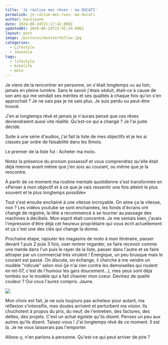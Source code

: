```yaml
---
title: 'Je réalise mes rêves : ma DUCATI'
permalink: je-ralise-mes-rves--ma-ducati
author: macojaune
date: 2024-06-24T21:17:42.898Z
updatedAt: 2024-06-24T21:45:24.696Z
layout: post
image: /pictures/monsterYellow.jpg
categories:
  - Lifestyle
  - JauneVie
tags:
  - lifestyle
  - bikelife
  - moto
---
```


Je viens de la rencontrer en personne, on s'était longtemps vu au loin, jamais en pleine lumière. Sans le savoir j'étais séduit, était-ce à cause de son ami qui me vendait ses mérites et ses qualités à chaque fois qu'on s'en approchait ? Je ne sais pas je ne sais plus.
Je suis perdu ou peut-être trouvé.

J'en ai longtemps rêvé et jamais je n'aurais pensé que ces rêves deviendraient aussi vite réalité.
Qu'est-ce qui a changé ? Je l'ai juste décidé.

Suite à une série d'audios, j'ai fait la liste de mes objectifs et je les ai classés par ordre de faisabilité dans les 6mois.

Le premier de la liste fut : Acheter ma moto.

Notez la présence du pronom possessif et vous comprendrez qu'elle était déjà mienne avant même que j'en sois au courant, ou même que je la rencontre.

À partir de ce moment ma routine mentale quotidienne s'est transformée en «Penser à mon objectif et à ce que je vais ressentir une fois atteint le plus souvent et le plus longtemps possible»

Tout s'est ensuite enchainé à une vitesse incroyable. On aime ça la vitesse, non ?
Les vidéos youtube se sont enchainées, les fonds d'écrans ont changé de registre, la tête a recommencé à se tourner au passage des machines à décibels.
Mon esprit était concentré. Je me sentais bien, j'avais l'impression d'être déjà cet heureux propriétaire qui vous écrit actuellement et ça c'est une des clés qui change la donne.

Prochaine étape, rajouter les magasins de moto à mon itinéraire, passer devant 1 puis 2 puis 3 fois, oser rentrer regarder, se faire recevoir comme une merde dans l'un puis le rayer de la liste, passer dans l'autre et se faire attraper par un commercial très virulent ! Énergique, un peu brusque mais le courant est passé. On discute, on échange, il cherche à me vendre un modèle "ridicule" selon moi (je n'ai rien contre les demoiselles qui roulent en mt-07, c'est de l'humour les gars doucement…), mes yeux sont déja tombés sur le modèle qui a fait chavirer mon coeur. Devinez de quelle couleur ? Oui vous l'aurez compris. Jaune.

![](/pictures/monsterYellow.jpg)

Mon choix est fait, je ne suis toujours pas acheteur pour autant, ma réflexion s'intensifie, mes doutes arrivent et perturbent ma vision.
Ils chuchotent à propos du prix, du neuf, de l'entretien, des factures, des dettes, des projets. C'est un achat égoïste qu'ils disent. Penses un peu aux autres qu'ils disent.
Taisez-vous ! J'ai longtemps rêvé de ce moment. Il est la. Je ne vous laisserais pas l'emporter.

Allons-y, n'en parlons à personne. Qu'est-ce qui peut arriver de pire ?
